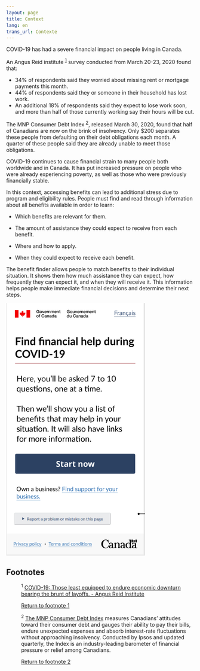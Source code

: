 ```yaml
---
layout: page
title: Context
lang: en
trans_url: Contexte
---
```

COVID-19 has had a severe financial impact on people living in Canada.

An Angus Reid institute <sup id="fn1-rf"><a href="#fn1">1</a></sup>  survey conducted from March 20-23, 2020 found that:

* 34% of respondents said they worried about missing rent or mortgage payments this month.
* 44% of respondents said they or someone in their household has lost work.
* An additional 18% of respondents said they expect to lose work soon, and more than half of those currently working say their hours will be cut.

The MNP Consumer Debt Index <sup id="fn2-rf"><a href="#fn2">2</a></sup>, released March 30, 2020, found that half of Canadians are now on the brink of insolvency. Only $200 separates these people from defaulting on their debt obligations each month. A quarter of these people said they are already unable to meet those obligations.

COVID-19 continues to cause financial strain to many people both worldwide and in Canada. It has put increased pressure on people who were already experiencing poverty, as well as those who were previously financially stable.

In this context, accessing benefits can lead to additional stress due to program and eligibility rules. People must find and read through information about all benefits available in order to learn:

* Which benefits are relevant for them.

* The amount of assistance they could expect to receive from each benefit.

* Where and how to apply.

* When they could expect to receive each benefit.

The benefit finder allows people to match benefits to their individual situation. It shows them how much assistance they can expect, how frequently they can expect it, and when they will receive it. This information helps people make immediate financial decisions and determine their next steps.

![Screenshot of Find financial help during COVID-19 start page. Content "Here, you'll be asked 7 to 10 questions, one at a time. Then we'll show you a list of benefits that map help in your situation. It will also have links for more information." Button "Start now". Question "Own a business?". Link "Find support for your business." Button "Report a problem or mistake on the page". Link "Privacy policy". Link "Terms and conditions". Symbol of the Government of Canada](/assets/img/find_en.png "Screenshot of Find financial help during COVID-19 start page")

## Footnotes
<dl>
		<dt></dt>
		<dd id="fn1">
			<p><sup id="fn1-1-rf">1</sup> <a href="http://angusreid.org/covid-19-economic-impact-canada">COVID-19: Those least equipped to endure economic downturn bearing the brunt of layoffs. - Angus Reid Institute</a></p>
			<p><a href="#fn1-rf">Return to footnote 1</a></p>
		</dd>
<dt></dt>
		<dd id="fn2">
			<p><sup id="fn2-2-rf">2</sup> <a href="https://mnpdebt.ca/en/lp/debt-index#:~:text=The%20MNP%20Consumer%20Debt%20Index%20measures%20Canadians'%20attitudes%20toward%20their,rate%20fluctuations%20without%20approaching%20insolvency.&text=The%20precision%20of%20Ipsos%20online%20polls%20is%20measured%20using%20a%20credibility%20interval.">The MNP Consumer Debt Index</a> measures Canadians’ attitudes toward their consumer debt and gauges their ability to pay their bills, endure unexpected expenses and absorb interest-rate fluctuations without approaching insolvency. Conducted by Ipsos and updated quarterly, the Index is an industry-leading barometer of financial pressure or relief among Canadians.</p>
			<p><a href="#fn2-rf">Return to footnote 2</a></p>
		</dd>
</dl>




